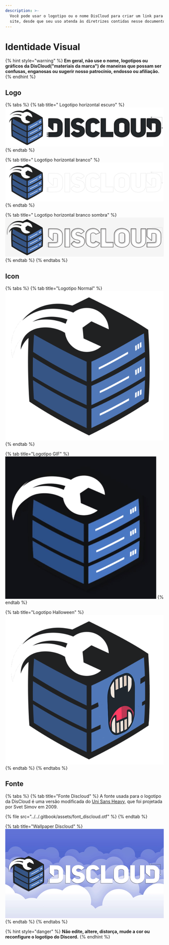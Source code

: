 ```yaml
---
description: >-
  Você pode usar o logotipo ou o nome DisCloud para criar um link para nosso
  site, desde que seu uso atenda às diretrizes contidas nesse documento.
---
```


# Identidade Visual

{% hint style="warning" %}
**Em geral, não use o nome, logotipos ou gráficos da DisCloud\("materiais da marca"\) de maneiras que possam ser confusas, enganosas ou sugerir nosso patrocínio, endosso ou afiliação.**
{% endhint %}

## Logo

{% tabs %}
{% tab title=" Logotipo horizontal escuro" %}
![](../../.gitbook/assets/spoiler_discloud_dark.png)
{% endtab %}

{% tab title=" Logotipo horizontal branco" %}
![](../../.gitbook/assets/spoiler_discloud_branco.png)
{% endtab %}

{% tab title=" Logotipo horizontal branco sombra" %}
![](../../.gitbook/assets/discloud2.png)
{% endtab %}
{% endtabs %}

## Icon

{% tabs %}
{% tab title="Logotipo Normal" %}
![](../../.gitbook/assets/discloudlogo%20%281%29.png)
{% endtab %}

{% tab title="Logotipo GIF" %}
![](../../.gitbook/assets/icongif%20%281%29.gif)
{% endtab %}

{% tab title="Logotipo Halloween" %}
![](../../.gitbook/assets/ween.png)
{% endtab %}
{% endtabs %}

## Fonte

{% tabs %}
{% tab title="Fonte Discloud" %}
A fonte usada para o logotipo da DisCloud é uma versão modificada do [Uni Sans Heavy](https://www.myfonts.com/fonts/font-fabric/uni-sans/), que foi projetada por Svet Simov em 2009.

{% file src="../../.gitbook/assets/font\_discloud.otf" %}
{% endtab %}

{% tab title="Wallpaper Discloud" %}
![](../../.gitbook/assets/discloud-background.png)
{% endtab %}
{% endtabs %}

{% hint style="danger" %}
**Não edite, altere, distorça, mude a cor ou reconfigure o logotipo do Discord.**
{% endhint %}

